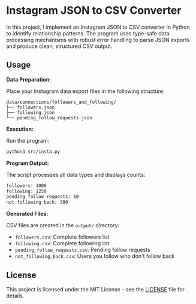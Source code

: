 # Instagram JSON to CSV Converter

In this project, I implement an Instagram JSON to CSV converter in Python to identify relationship patterns. The program uses type-safe data processing mechanisms with robust error handling to parse JSON exports and produce clean, structured CSV output.

## Usage

**Data Preparation:**

Place your Instagram data export files in the following structure:
```
data/connections/followers_and_following/
├── followers.json
├── following.json
└── pending_follow_requests.json
```

**Execution:**

Run the program:
```bash
python3 src/insta.py
```

**Program Output:**

The script processes all data types and displays counts:
```bash
followers: 1000
following: 1250
pending follow requests: 50
not following back: 380
```

**Generated Files:**

CSV files are created in the `output/` directory:
- `followers.csv`: Complete followers list
- `following.csv`: Complete following list
- `pending_follow_requests.csv`: Pending follow requests
- `not_following_back.csv`: Users you follow who don't follow back

## License

This project is licensed under the MIT License - see the [LICENSE](LICENSE) file for details.
